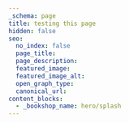 ```yaml
---
_schema: page
title: testing this page
hidden: false
seo:
  no_index: false
  page_title:
  page_description:
  featured_image:
  featured_image_alt:
  open_graph_type:
  canonical_url:
content_blocks:
  - _bookshop_name: hero/splash
---
```

